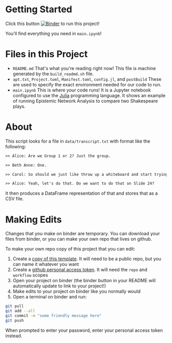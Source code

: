 # Getting Started

Click this button [![Binder](https://mybinder.org/badge_logo.svg)](${BINDER_URL}) to run this project!

You'll find everything you need in `main.ipynb`!

# Files in this Project

- `README.md` That's what you're reading right now! This file is machine generated by the `build_readmd.sh` file.
- `apt.txt`, `Project.toml`, `Manifest.toml`, `config.jl`, and `postBuild` These are used to specify the exact environment needed for our code to run.
- `main.ipynb` This is where your code runs! It is a Jupyter notebook configured to use the [Julia](https://julialang.org/) programming language. It shows an example of running Epistemic Network Analysis to compare two Shakespeare plays.

# About

This script looks for a file in `data/transcript.txt` with format like the following:

```txt
>> Alice: Are we Group 1 or 2? Just the group.

>> Beth Anne: One.

>> Carol: So should we just like throw up a whiteboard and start trying to like collectively sketch a prototype?

>> Alice: Yeah, let's do that. Do we want to do that on Slide 24?
```

It then produces a DataFrame representation of that and stores that as a CSV file.

# Making Edits

Changes that you make on binder are temporary. You can download your files from binder, or you can make your own repo that lives on github.

To make your own repo copy of this project that you can edit:

1. Create a [copy of this template](${GENERATE_URL}). It will need to be a public repo, but you can name it whatever you want
2. Create a [github personal access token](https://docs.github.com/en/authentication/keeping-your-account-and-data-secure/creating-a-personal-access-token). It will need the `repo` and `workflow` scopes
3. Open your project on binder (the binder button in your README will automatically update to link to your project!)
4. Make edits to your project on binder like you normally would
5. Open a terminal on binder and run:
```sh
git pull
git add --all
git commit -m "some friendly message here"
git push
```
When prompted to enter your password, enter your personal access token instead.
